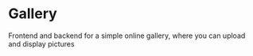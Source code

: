 # Gallery
Frontend and backend for a simple online gallery, where you can upload and display pictures
